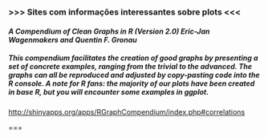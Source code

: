 ### >>> Sites com informações interessantes sobre plots <<<

#### _A Compendium of Clean Graphs in R (Version 2.0) Eric-Jan Wagenmakers and Quentin F. Gronau_
##### This compendium facilitates the creation of good graphs by presenting a set of concrete examples, ranging from the trivial to the advanced. The graphs can all be reproduced and adjusted by copy-pasting code into the R console. A note for R fans: the majority of our plots have been created in base R, but you will encounter some examples in ggplot.

http://shinyapps.org/apps/RGraphCompendium/index.php#correlations

===
